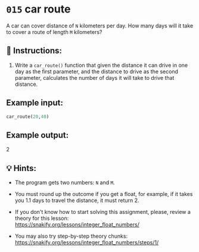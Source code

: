 # `015` car route

A car can cover distance of `N` kilometers per day. How many days will it take to cover a route of length `M` kilometers?

## 📝 Instructions:

1. Write a `car_route()` function that given the distance it can drive in one day as the first parameter, and the distance to drive as the second parameter, calculates the number of days it will take to drive that distance.

## Example input:

```py
car_route(20,40)
```

## Example output:

2

## 💡 Hints:

+ The program gets two numbers: `N` and `M`.

+ You must round up the outcome if you get a float, for example, if it takes you 1.1 days to travel the distance, it must return 2.

+ If you don't know how to start solving this assignment, please, review a theory for this lesson: https://snakify.org/lessons/integer_float_numbers/

+ You may also try step-by-step theory chunks: https://snakify.org/lessons/integer_float_numbers/steps/1/
